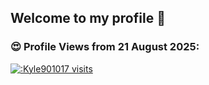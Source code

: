 ## Welcome to my profile 👋

<div style="diplay:flex">
    <h3>😍 Profile Views from 21 August 2025:</h3>
    <a href="https://github.com/Kyle901017">
        <img src="https://count.getloli.com/@:Kyle901017?theme=kasuterura-4" alt=":Kyle901017 visits" />
    </a>
</div>
